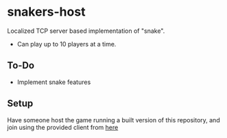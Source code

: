 # snakers-host
Localized TCP server based implementation of "snake".

- Can play up to 10 players at a time.

## To-Do
- Implement snake features

## Setup
Have someone host the game running a built version of this repository, and join using the provided client from [here](https://github.com/Daemitrious/snakers-client)
